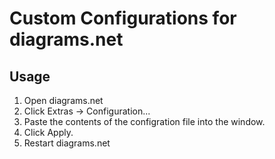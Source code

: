 # Custom Configurations for diagrams.net

## Usage

1. Open diagrams.net
2. Click Extras -> Configuration...
3. Paste the contents of the configration file into the window.
4. Click Apply.
5. Restart diagrams.net
